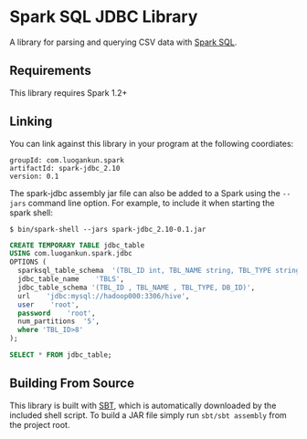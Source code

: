# Spark SQL JDBC Library

A library for parsing and querying CSV data with [Spark SQL](http://spark.apache.org/docs/latest/sql-programming-guide.html).

## Requirements

This library requires Spark 1.2+

## Linking
You can link against this library in your program at the following coordiates:

```
groupId: com.luogankun.spark
artifactId: spark-jdbc_2.10
version: 0.1
```
The spark-jdbc assembly jar file can also be added to a Spark using the `--jars` command line option.  For example, to include it when starting the spark shell:

```
$ bin/spark-shell --jars spark-jdbc_2.10-0.1.jar
```

```sql
CREATE TEMPORARY TABLE jdbc_table
USING com.luogankun.spark.jdbc
OPTIONS (
  sparksql_table_schema  '(TBL_ID int, TBL_NAME string, TBL_TYPE string, DB_ID int)',
  jdbc_table_name    'TBLS',
  jdbc_table_schema '(TBL_ID , TBL_NAME , TBL_TYPE, DB_ID)',
  url    'jdbc:mysql://hadoop000:3306/hive',
  user    'root',
  password    'root',
  num_partitions  '5',
  where 'TBL_ID>8'
);

SELECT * FROM jdbc_table;
```

## Building From Source
This library is built with [SBT](http://www.scala-sbt.org/0.13/docs/Command-Line-Reference.html), which is automatically downloaded by the included shell script. To build a JAR file simply run `sbt/sbt assembly` from the project root.

